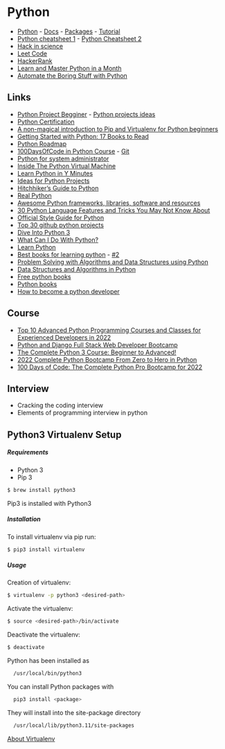 # Python

- [Python](https://www.python.org/) - [Docs](https://docs.python.org/3/) - [Packages](https://pypi.org/) - [Tutorial](https://docs.python.org/3/tutorial/index.html)
- [Python cheatsheet 1](https://perso.limsi.fr/pointal/_media/python:cours:mementopython3-english.pdf) - [Python Cheatsheet 2](https://www.pythoncheatsheet.org/)
- [Hack in science](https://www.hackinscience.org/exercises/) 
- [Leet Code](https://leetcode.com/)
- [HackerRank](https://www.hackerrank.com/dashboard)
- [Learn and Master Python in a Month](https://medium.com/@jhankar.mahbub/learn-and-master-python-in-a-month-b1acc94d5f32)
- [Automate the Boring Stuff with Python](https://automatetheboringstuff.com/)

## Links

- [Python Project Begginer](https://github.com/topics/python-project-beginner) - [Python projects ideas](https://www.upgrad.com/blog/python-projects-ideas-topics-beginners/#8_Binary_search_algorithm)
- [Python Certification](https://www.guru99.com/python-programming-certification.html#3)
- [A non-magical introduction to Pip and Virtualenv for Python beginners](https://www.dabapps.com/blog/introduction-to-pip-and-virtualenv-python/)
- [Getting Started with Python: 17 Books to Read](https://dzone.com/articles/getting-started-with-python-beginner-books)
- [Python Roadmap](https://roadmap.sh/python)
- [100DaysOfCode in Python Course](https://training.talkpython.fm/courses/explore_100days_in_python/100-days-of-code-in-python) - [Git](https://github.com/talkpython/100daysofcode-with-python-course/tree/master/days)
- [Python for system administrator](https://python-for-system-administrators.readthedocs.io/en/latest/index.html)
- [Inside The Python Virtual Machine](https://leanpub.com/insidethepythonvirtualmachine/read)
- [Learn Python in Y Minutes](https://learnxinyminutes.com/docs/python/)
- [Ideas for Python Projects](http://pythonpracticeprojects.com/)
- [Hitchhiker’s Guide to Python](https://docs.python-guide.org/)
- [Real Python](https://realpython.com/)
- [Awesome Python frameworks, libraries, software and resources](https://github.com/vinta/awesome-python)
- [30 Python Language Features and Tricks You May Not Know About](https://sahandsaba.com/thirty-python-language-features-and-tricks-you-may-not-know.html)
- [Official Style Guide for Python](https://peps.python.org/pep-0008/)
- [Top 30 github python projects](https://towardsdatascience.com/top-30-github-python-projects-at-the-beginning-of-2022-86b1e3dad1a)
- [Dive Into Python 3](https://diveintopython3.net/index.html)
- [What Can I Do With Python?](https://realpython.com/what-can-i-do-with-python/#python-in-the-real-world)
- [Learn Python](https://www.learnpython.org/)
- [Best books for learning python](https://realpython.com/best-python-books/#best-books-for-learning-python) - [#2](https://hackr.io/blog/best-python-books-for-beginners-and-advanced-programmers)
- [Problem Solving with Algorithms and Data Structures using Python](http://www.openbookproject.net/books/pythonds/)
- [Data Structures and Algorithms in Python](https://jovian.ai/learn/data-structures-and-algorithms-in-python)
- [Free python books](https://github.com/pamoroso/free-python-books)
- [Python books](https://towardsdatascience.com/python-books-you-must-read-in-2020-a0fc33798bb)
- [How to become a python developer](https://medium.com/edureka/how-to-become-a-python-developer-462a0093f246)

## Course

- [Top 10 Advanced Python Programming Courses and Classes for Experienced Developers in 2022](https://medium.com/javarevisited/8-advanced-python-programming-courses-for-intermediate-programmer-cc3bd47a4d19)
- [Python and Django Full Stack Web Developer Bootcamp](https://www.udemy.com/course/python-and-django-full-stack-web-developer-bootcamp/?ranMID=39197&ranEAID=Qouy7GhEEFU&ranSiteID=Qouy7GhEEFU-b.gN8rOqECZKcVm_1g.MkA&utm_source=aff-campaign&utm_medium=udemyads&LSNPUBID=Qouy7GhEEFU)
- [The Complete Python 3 Course: Beginner to Advanced!](https://www.udemy.com/course/python-complete/?ranMID=39197&ranEAID=JVFxdTr9V80&ranSiteID=JVFxdTr9V80-mRHI6QNWly4bUtZDioamew&LSNPUBID=JVFxdTr9V80&utm_source=aff-campaign&utm_medium=udemyads)
- [2022 Complete Python Bootcamp From Zero to Hero in Python]()
- [100 Days of Code: The Complete Python Pro Bootcamp for 2022]()

## Interview
- Cracking the coding interview
- Elements of programming interview in python

## Python3 Virtualenv Setup

##### Requirements
* Python 3
* Pip 3

```bash
$ brew install python3
```

Pip3 is installed with Python3

##### Installation
To install virtualenv via pip run:
```bash
$ pip3 install virtualenv
```

##### Usage
Creation of virtualenv:
```bash
$ virtualenv -p python3 <desired-path>
```

Activate the virtualenv:
```bash
$ source <desired-path>/bin/activate
```

Deactivate the virtualenv:
```bash
$ deactivate
```

Python has been installed as
```sh
  /usr/local/bin/python3
```

You can install Python packages with
```bash
  pip3 install <package>
```

They will install into the site-package directory
```bash
  /usr/local/lib/python3.11/site-packages
```

[About Virtualenv](https://virtualenv.pypa.io/en/stable/)
